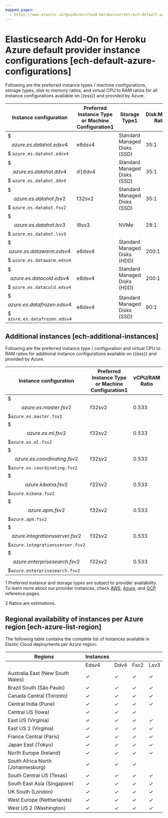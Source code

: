 ```yaml
---
mapped_pages:
  - https://www.elastic.co/guide/en/cloud-heroku/current/ech-default-azure-configurations.html
---
```


# Elasticsearch Add-On for Heroku Azure default provider instance configurations [ech-default-azure-configurations]

Following are the preferred instance types / machine configurations, storage types, disk to memory ratios, and virtual CPU to RAM ratios for all instance configurations available on {{ess}} and provided by Azure.

| Instance configuration | Preferred Instance Type or Machine Configuration1 | Storage Type1 | Disk:Memory Ratio2 | vCPU/RAM Ratio |
| --- | --- | --- | --- | --- |
| $$$azure.es.datahot.edsv4$$$ `azure.es.datahot.edsv4` | e8dsv4 | Standard Managed Disks (SSD) | 35:1 | 0.133 |
| $$$azure.es.datahot.ddv4$$$ `azure.es.datahot.ddv4` | d16dv4 | Standard Managed Disks (SSD) | 35:1 | 0.267 |
| $$$azure.es.datahot.fsv2$$$ `azure.es.datahot.fsv2` | f32sv2 | Standard Managed Disks (SSD) | 35:1 | 0.533 |
| $$$azure.es.datahot.lsv3$$$ `azure.es.datahot.lsv3` | l8sv3 | NVMe | 28:1 | 0.133 |
| $$$azure.es.datawarm.edsv4$$$ `azure.es.datawarm.edsv4` | e8dsv4 | Standard Managed Disks (HDD) | 200:1 | 0.133 |
| $$$azure.es.datacold.edsv4$$$ `azure.es.datacold.edsv4` | e8dsv4 | Standard Managed Disks (HDD) | 200:1 | 0.133 |
| $$$azure.es.datafrozen.edsv4$$$ `azure.es.datafrozen.edsv4` | e8dsv4 | Standard Managed Disks (SSD) | 90:1 | 0.133 |


## Additional instances [ech-additional-instances] 

Following are the preferred instance type / configuration and virtual CPU to RAM ratios for additional instance configurations available on {{ess}} and provided by Azure.

| Instance configuration | Preferred Instance Type or Machine Configuration1 | vCPU/RAM Ratio |
| --- | --- | --- |
| $$$azure.es.master.fsv2$$$`azure.es.master.fsv2` | f32sv2 | 0.533 |
| $$$azure.es.ml.fsv2$$$`azure.es.ml.fsv2` | f32sv2 | 0.533 |
| $$$azure.es.coordinating.fsv2$$$`azure.es.coordinating.fsv2` | f32sv2 | 0.533 |
| $$$azure.kibana.fsv2$$$`azure.kibana.fsv2` | f32sv2 | 0.533 |
| $$$azure.apm.fsv2$$$`azure.apm.fsv2` | f32sv2 | 0.533 |
| $$$azure.integrationsserver.fsv2$$$`azure.integrationsserver.fsv2` | f32sv2 | 0.533 |
| $$$azure.enterprisesearch.fsv2$$$`azure.enterprisesearch.fsv2` | f32sv2 | 0.533 |

1 Preferred instance and storage types are subject to provider availability. To learn more about our provider instances, check [AWS](https://aws.amazon.com/ec2/instance-types), [Azure](https://azure.microsoft.com/en-us/pricing/details/virtual-machines/series/), and [GCP](https://cloud.google.com/compute/docs/machine-types) reference pages.

2 Ratios are estimations.

## Regional availability of instances per Azure region [ech-azure-list-region]

The following table contains the complete list of instances available in Elastic Cloud deployments per Azure region:

| Regions | Instances |  |  |  |
| --- | --- | --- | --- | --- |
|  | Edsv4 | Ddv4 | Fsv2 | Lsv3 |
| Australia East (New South Wales) | ✓ | ✓ | ✓ | ✓ |
| Brazil South (São Paulo) | ✓ | ✓ | ✓ | ✓ |
| Canada Central (Toronto) | ✓ | ✓ | ✓ | ✓ |
| Central India (Pune) | ✓ | ✓ | ✓ | ✓ |
| Central US (Iowa) | ✓ | ✓ | ✓ |  |
| East US (Virginia) | ✓ | ✓ | ✓ | ✓ |
| East US 2 (Virginia) | ✓ | ✓ | ✓ | ✓ |
| France Central (Paris) | ✓ | ✓ | ✓ | ✓ |
| Japan East (Tokyo) | ✓ | ✓ | ✓ | ✓ |
| North Europe (Ireland) | ✓ | ✓ | ✓ | ✓ |
| South Africa North (Johannesburg) | ✓ | ✓ | ✓ |  |
| South Central US (Texas) | ✓ | ✓ | ✓ | ✓ |
| South East Asia (Singapore) | ✓ | ✓ | ✓ | ✓ |
| UK South (London) | ✓ | ✓ | ✓ | ✓ |
| West Europe (Netherlands) | ✓ | ✓ | ✓ | ✓ |
| West US 2 (Washington) | ✓ | ✓ | ✓ | ✓ |


